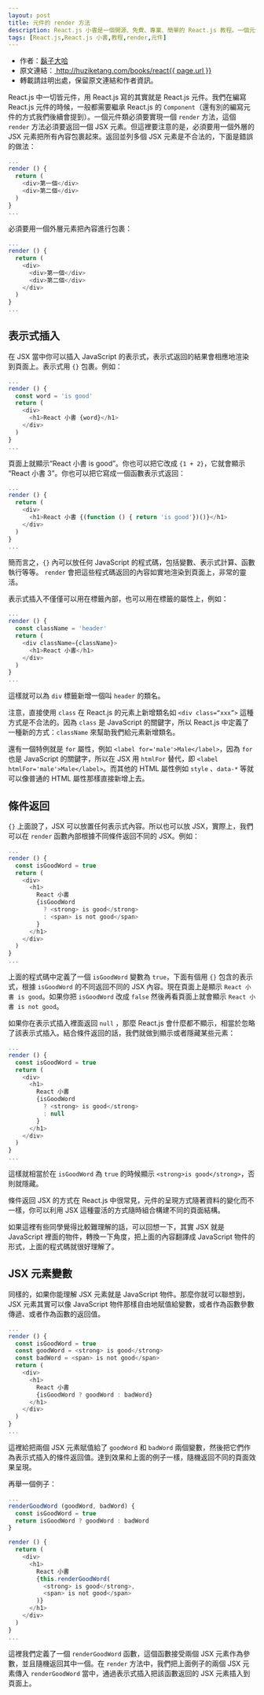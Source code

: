 ```yaml
---
layout: post
title: 元件的 render 方法
description: React.js 小書是一個開源、免費、專業、簡單的 React.js 教程。一個元件類必須要實現一個 render 方法，這個 render 方法必須要返回一個 JSX 元素，本文介紹如何使用元件的 render 方法。
tags: [React.js,React.js 小書,教程,render,元件]
---
```


<ul style='font-size: 14px;'>
  <li>
    作者：<a href="https://www.zhihu.com/people/hu-zi-da-ha" target="_blank">鬍子大哈</a>
  </li>
  <li>
    原文連結：<a href="http://huziketang.com/books/react{{ page.url }}"> http://huziketang.com/books/react{{ page.url }} </a>
  </li>
  <li>轉載請註明出處，保留原文連結和作者資訊。</li>
</ul>

React.js 中一切皆元件，用 React.js 寫的其實就是 React.js 元件。我們在編寫 React.js 元件的時候，一般都需要繼承 React.js 的 `Component`（還有別的編寫元件的方式我們後續會提到）。一個元件類必須要實現一個 `render` 方法，這個 `render` 方法必須要返回一個 JSX 元素。但這裡要注意的是，必須要用一個外層的 JSX 元素把所有內容包裹起來。返回並列多個 JSX 元素是不合法的，下面是錯誤的做法：

```javascript
...
render () {
  return (
    <div>第一個</div>
    <div>第二個</div>
  )
}
...
```

必須要用一個外層元素把內容進行包裹：

```javascript
...
render () {
  return (
    <div>
      <div>第一個</div>
      <div>第二個</div>
    </div>
  )
}
...
```

## 表示式插入
在 JSX 當中你可以插入 JavaScript 的表示式，表示式返回的結果會相應地渲染到頁面上。表示式用 `{}` 包裹。例如：

```javascript
...
render () {
  const word = 'is good'
  return (
    <div>
      <h1>React 小書 {word}</h1>
    </div>
  )
}
...
```

頁面上就顯示“React 小書 is good”。你也可以把它改成 `{1 + 2}`，它就會顯示 “React 小書 3”。你也可以把它寫成一個函數表示式返回：

```javascript
...
render () {
  return (
    <div>
      <h1>React 小書 {(function () { return 'is good'})()}</h1>
    </div>
  )
}
...
```

簡而言之，`{}` 內可以放任何 JavaScript 的程式碼，包括變數、表示式計算、函數執行等等。 `render` 會把這些程式碼返回的內容如實地渲染到頁面上，非常的靈活。

表示式插入不僅僅可以用在標籤內部，也可以用在標籤的屬性上，例如：

```javascript
...
render () {
  const className = 'header'
  return (
    <div className={className}>
      <h1>React 小書</h1>
    </div>
  )
}
...
```

這樣就可以為 `div` 標籤新增一個叫 `header` 的類名。

注意，直接使用 `class` 在 React.js 的元素上新增類名如 `<div class=“xxx”>` 這種方式是不合法的。因為 `class` 是 JavaScript 的關鍵字，所以 React.js 中定義了一種新的方式：`className` 來幫助我們給元素新增類名。

還有一個特例就是 `for` 屬性，例如 `<label for='male'>Male</label>`，因為 `for` 也是 JavaScript 的關鍵字，所以在 JSX 用 `htmlFor` 替代，即 `<label htmlFor='male'>Male</label>`。而其他的 HTML 屬性例如 `style` 、`data-*` 等就可以像普通的 HTML 屬性那樣直接新增上去。

## 條件返回
`{}` 上面說了，JSX 可以放置任何表示式內容。所以也可以放 JSX，實際上，我們可以在 `render` 函數內部根據不同條件返回不同的 JSX。例如：

```javascript
...
render () {
  const isGoodWord = true
  return (
    <div>
      <h1>
        React 小書
        {isGoodWord
          ? <strong> is good</strong>
          : <span> is not good</span>
        }
      </h1>
    </div>
  )
}
...
```

上面的程式碼中定義了一個 `isGoodWord` 變數為 `true`，下面有個用 `{}` 包含的表示式，根據 `isGoodWord` 的不同返回不同的 JSX 內容。現在頁面上是顯示 `React 小書 is good`。如果你把 `isGoodWord` 改成 `false` 然後再看頁面上就會顯示 `React 小書 is not good`。

如果你在表示式插入裡面返回 `null` ，那麼 React.js 會什麼都不顯示，相當於忽略了該表示式插入。結合條件返回的話，我們就做到顯示或者隱藏某些元素：

```javascript
...
render () {
  const isGoodWord = true
  return (
    <div>
      <h1>
        React 小書
        {isGoodWord
          ? <strong> is good</strong>
          : null
        }
      </h1>
    </div>
  )
}
...
```

這樣就相當於在 `isGoodWord` 為 `true` 的時候顯示 `<strong>is good</strong>`，否則就隱藏。

條件返回 JSX 的方式在 React.js 中很常見，元件的呈現方式隨著資料的變化而不一樣，你可以利用 JSX 這種靈活的方式隨時組合構建不同的頁面結構。

如果這裡有些同學覺得比較難理解的話，可以回想一下，其實 JSX 就是 JavaScript 裡面的物件，轉換一下角度，把上面的內容翻譯成 JavaScript 物件的形式，上面的程式碼就很好理解了。

## JSX 元素變數
同樣的，如果你能理解 JSX 元素就是 JavaScript 物件。那麼你就可以聯想到，JSX 元素其實可以像 JavaScript 物件那樣自由地賦值給變數，或者作為函數參數傳遞、或者作為函數的返回值。

```javascript
...
render () {
  const isGoodWord = true
  const goodWord = <strong> is good</strong>
  const badWord = <span> is not good</span>
  return (
    <div>
      <h1>
        React 小書
        {isGoodWord ? goodWord : badWord}
      </h1>
    </div>
  )
}
...
```

這裡給把兩個 JSX 元素賦值給了 `goodWord` 和 `badWord` 兩個變數，然後把它們作為表示式插入的條件返回值。達到效果和上面的例子一樣，隨機返回不同的頁面效果呈現。

再舉一個例子：

```javascript
...
renderGoodWord (goodWord, badWord) {
  const isGoodWord = true
  return isGoodWord ? goodWord : badWord
}

render () {
  return (
    <div>
      <h1>
        React 小書
        {this.renderGoodWord(
          <strong> is good</strong>,
          <span> is not good</span>
        )}
      </h1>
    </div>
  )
}
...
```

這裡我們定義了一個 `renderGoodWord` 函數，這個函數接受兩個 JSX 元素作為參數，並且隨機返回其中一個。在 `render` 方法中，我們把上面例子的兩個 JSX 元素傳入 `renderGoodWord` 當中，通過表示式插入把該函數返回的 JSX 元素插入到頁面上。
